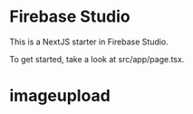 # Firebase Studio

This is a NextJS starter in Firebase Studio.

To get started, take a look at src/app/page.tsx.
# imageupload
